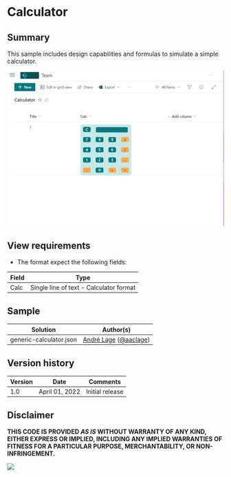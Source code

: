 # Calculator

## Summary
This sample includes design capabilities and formulas to simulate a simple calculator.

![screenshot of the sample](./assets/screenshot.gif)

## View requirements
- The format expect the following fields:

Field |Type
--------|---------
Calc | Single line of text - Calculator format


## Sample

Solution|Author(s)
--------|---------
generic-calculator.json | [André Lage](https://github.com/aaclage) ([@aaclage](https://twitter.com/aaclage))

## Version history

Version|Date|Comments
-------|----|--------
1.0|April 01, 2022|Initial release


## Disclaimer
**THIS CODE IS PROVIDED *AS IS* WITHOUT WARRANTY OF ANY KIND, EITHER EXPRESS OR IMPLIED, INCLUDING ANY IMPLIED WARRANTIES OF FITNESS FOR A PARTICULAR PURPOSE, MERCHANTABILITY, OR NON-INFRINGEMENT.**

<img src="https://pnptelemetry.azurewebsites.net/list-formatting/column-samples/generic-calculator" />